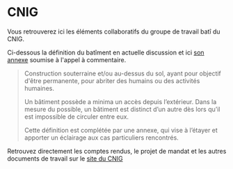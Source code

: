 # CNIG

Vous retrouverez ici les éléments collaboratifs du groupe de travail batî du CNIG. 

Ci-dessous la définition du batîment en actuelle discussion et ici [son annexe](https://github.com/entrepreneur-interet-general/BatID/blob/eea3555c0de8fb178a85379306fbe85c358ea9ce/docs/CNIG/Annexe-Definition-Batiment.md) soumise à l'appel à commentaire. 

>Construction souterraine et/ou au-dessus du sol, ayant pour objectif d'être permanente, pour abriter des humains ou des activités humaines.
>
>Un bâtiment possède a minima un accès depuis l’extérieur. Dans la mesure du possible, un bâtiment est distinct d’un autre dès lors qu’il est impossible de circuler entre eux.
> 
> Cette définition est complétée par une annexe, qui vise à l’étayer et apporter un éclairage aux cas particuliers rencontrés.


Retrouvez directement les comptes rendus, le projet de mandat et les autres documents de travail sur le [site du CNIG](http://cnig.gouv.fr/?page_id=26261)